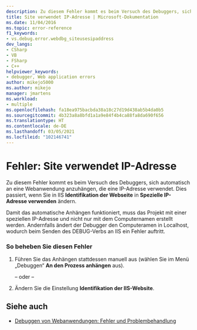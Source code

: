 ```yaml
---
description: Zu diesem Fehler kommt es beim Versuch des Debuggers, sich automatisch an eine Webanwendung anzuhängen, die eine IP-Adresse verwendet.
title: Site verwendet IP-Adresse | Microsoft-Dokumentation
ms.date: 11/04/2016
ms.topic: error-reference
f1_keywords:
- vs.debug.error.webdbg_siteusesipaddress
dev_langs:
- CSharp
- VB
- FSharp
- C++
helpviewer_keywords:
- debugger, Web application errors
author: mikejo5000
ms.author: mikejo
manager: jmartens
ms.workload:
- multiple
ms.openlocfilehash: fa18ea975bacbda38a18c27d19d438ab5b4da0b5
ms.sourcegitcommit: 4b323a8a8bfd1a1a9e84f4b4ca88fa8da690f656
ms.translationtype: HT
ms.contentlocale: de-DE
ms.lasthandoff: 03/05/2021
ms.locfileid: "102146741"
---
```

# <a name="error-site-uses-ip-address"></a>Fehler: Site verwendet IP-Adresse
Zu diesem Fehler kommt es beim Versuch des Debuggers, sich automatisch an eine Webanwendung anzuhängen, die eine IP-Adresse verwendet. Dies passiert, wenn Sie in IIS **Identifikation der Webseite** in **Spezielle IP-Adresse verwenden** ändern.

 Damit das automatische Anhängen funktioniert, muss das Projekt mit einer speziellen IP-Adresse und nicht nur mit dem Computernamen erstellt werden. Andernfalls ändert der Debugger den Computeramen in Localhost, wodurch beim Senden des DEBUG-Verbs an IIS ein Fehler auftritt.

### <a name="to-correct-this-error"></a>So beheben Sie diesen Fehler

1. Führen Sie das Anhängen stattdessen manuell aus (wählen Sie im Menü „Debuggen“ **An den Prozess anhängen** aus).

     – oder –

2. Ändern Sie die Einstellung **Identifikation der IIS-Website**.

## <a name="see-also"></a>Siehe auch
- [Debuggen von Webanwendungen: Fehler und Problembehandlung](../debugger/debugging-web-applications-errors-and-troubleshooting.md)
